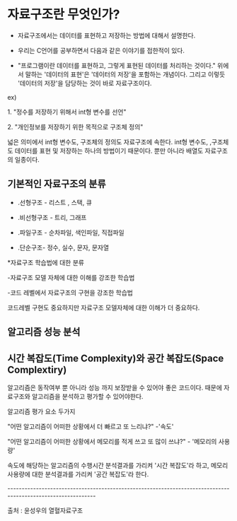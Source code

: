 # 자료구조란 무엇인가?

-   자료구조에서는 데이터를 표현하고 저장하는 방법에 대해서 설명한다.
    
-   우리는 C언어를 공부하면서 다음과 같은 이야기를 접한적이 있다.
    
-   "프로그램이란 데이터를 표현하고, 그렇게 표현된 데이터를 처리하는 것이다." 위에서 말하는 '데이터의 표현'은 '데이터의 저장'을 포함하는 개념이다. 그리고 이렇듯 '데이터의 저장'을 담당하는 것이 바로 자료구조이다.
    

ex)

1\. "정수를 저장하기 위해서 int형 변수를 선언"

2\. "개인정보를 저장하기 위한 목적으로 구조체 정의"

넓은 의미에서 int형 변수도, 구조체의 정의도 자료구조에 속한다. int형 변수도, ,구조체도 데이터를 표현 및 저장하는 하나의 방법이기 때문이다. 뿐만 아니라 배열도 자료구조의 일종이다.

## 기본적인 자료구조의 분류

-   .선형구조 - 리스트 , 스택, 큐
    
-   .비선형구조 - 트리, 그래프
    
-   .파일구조 - 순차파일, 색인파일, 직접파일
    
-   .단순구조- 정수, 실수, 문자, 문자열
    

\*자료구조 학습법에 대한 분류

\-자료구조 모델 자체에 대한 이해를 강조한 학습법

\-코드 레벨에서 자료구조의 구현을 강조한 학습법

코드레벨 구현도 중요하지만 자료구조 모델자체에 대한 이해가 더 중요하다.

## 알고리즘 성능 분석

## 시간 복잡도(Time Complexity)와 공간 복잡도(Space Complextiry)

알고리즘은 동작여부 뿐 아니라 성능 까지 보장받을 수 있어야 좋은 코드이다. 때문에 자료구조와 알고리즘을 분석하고 평가할 수 있어야한다.

알고리즘 평가 요소 두가지

"어떤 알고리즘이 어떠한 상황에서 더 빠르고 또 느리냐?" -'속도'

"어떤 알고리즘이 어떠한 상황에서 메모리를 적게 쓰고 또 많이 쓰냐?" - '메모리의 사용량'

속도에 해당하는 알고리즘의 수행시간 분석결과를 가리켜 '시간 복잡도'라 하고, 메모리 사용량에 대한 분석결과를 가리켜 '공간 복잡도'라 한다.

\-------------------------------------------------------------------------------------------------------------

출처 : 윤성우의 열혈자료구조